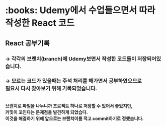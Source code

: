 <h1>:books: Udemy에서 수업들으면서 따라 작성한 React 코드</h1>

<h2>React 공부기록</h2>
<h3>→ 각각의 브랜치(branch)에 Udemy보면서 작성한 코드들이 저장되어있습니다.</h3>
<h3>→ 모르는 코드가 있을때는 주석 처리를 해가면서 공부하였으므로 <br> 필요시 다시 찾아보기 위해 기록되었습니다.</h3>
<br>
<b>브랜치로 파일을 나누니까 프로젝트 하나로 저장할 수 있어서 좋았지만,</b>
<br>
<b>커밋이 꼬인다는 문제점을 발견하게 되었습다.</b>
<br>
<b>이것을 해결하기 위해 앞으로는 브랜치이름 적고 commit하기로 정했습니다.</b>
